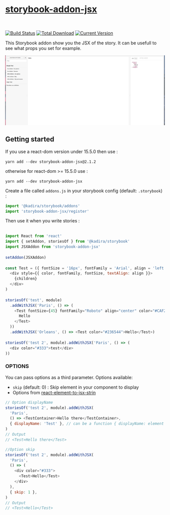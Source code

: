 <h1><a href="https://github.com/Kilix/storybook-addon-jsx">storybook-addon-jsx</a></h1>
<br />

[![Build Status](https://travis-ci.org/Kilix/storybook-addon-jsx.svg?branch=master)](https://travis-ci.org/Kilix/storybook-addon-jsx)
[![Total Download](https://img.shields.io/npm/dt/storybook-addon-jsx.svg)](https://www.npmjs.com/package/storybook-addon-jsx)
[![Current Version](https://img.shields.io/npm/v/storybook-addon-jsx.svg)](https://www.npmjs.com/package/storybook-addon-jsx)


This Storybook addon show you the JSX of the story.
It can be usefull to see what props you set for example.

![Storybook Addon JSX Démo](screenshot.png)

## Getting started

If you use a react-dom version under 15.5.0 then use :

` yarn add --dev storybook-addon-jsx@2.1.2 `

otherwise for react-dom >= 15.5.0 use :

` yarn add --dev storybook-addon-jsx `

Create a file called `addons.js` in your storybook config (default: `.storybook`) :

```javascript
import '@kadira/storybook/addons'
import 'storybook-addon-jsx/register'
```

Then use it when you write stories :

```javascript

import React from 'react'
import { setAddon, storiesOf } from '@kadira/storybook'
import JSXAddon from 'storybook-addon-jsx'

setAddon(JSXAddon)

const Test = ({ fontSize = '16px', fontFamily = 'Arial', align = 'left', color = 'red', children }) => (
  <div style={{ color, fontFamily, fontSize, textAlign: align }}>
    {children}
  </div>
)

storiesOf('test', module)
  .addWithJSX('Paris', () => (
    <Test fontSize={45} fontFamily="Roboto" align="center" color="#CAF200">
      Hello
    </Test>
  ))
  .addWithJSX('Orleans', () => <Test color="#236544">Hello</Test>)

storiesOf('test 2', module).addWithJSX('Paris', () => (
  <div color="#333">test</div>
))
```

### OPTIONS

You can pass options as a third parameter.
Options available: 

- `skip` (default: 0) : Skip element in your component to display
- Options from [react-element-to-jsx-strin](https://github.com/algolia/react-element-to-jsx-string)

```javascript
// Option displayName
storiesOf('test 2', module).addWithJSX(
  'Paris',
  () => <TestContainer>Hello there</TestContainer>,
  { displayName: 'Test' }, // can be a function { displayName: element => 'Test' }
)
// Output
// <Test>Hello there</Test>
```

```javascript
//Option skip
storiesOf('test 2', module).addWithJSX(
  'Paris',
  () => (
    <div color="#333">
      <Test>Hello</Test>
    </div>
  ),
  { skip: 1 },
)
// Output
// <Test>Hello</Test>
```